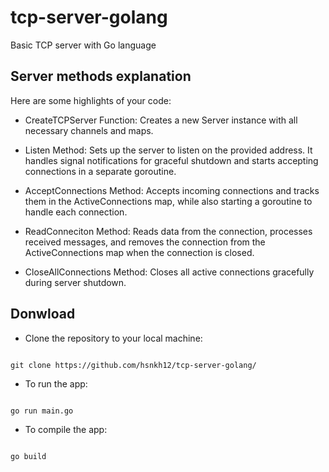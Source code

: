 # tcp-server-golang
Basic TCP server with Go language

## Server methods explanation
Here are some highlights of your code:

- CreateTCPServer Function: Creates a new Server instance with all necessary channels and maps.

- Listen Method: Sets up the server to listen on the provided address. It handles signal notifications for graceful shutdown and starts accepting connections in a separate goroutine.

- AcceptConnections Method: Accepts incoming connections and tracks them in the ActiveConnections map, while also starting a goroutine to handle each connection.

- ReadConneciton Method: Reads data from the connection, processes received messages, and removes the connection from the ActiveConnections map when the connection is closed.

- CloseAllConnections Method: Closes all active connections gracefully during server shutdown.

## Donwload 
- Clone the repository to your local machine:

```shell

git clone https://github.com/hsnkh12/tcp-server-golang/
```
- To run the app:
```shell

go run main.go
```
- To compile the app:
```shell 

go build
```
